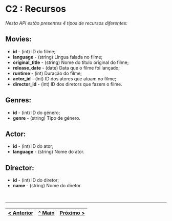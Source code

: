 # C2 : Recursos 

_Nesta API estão presentes 4 tipos de recursos diferentes:_

## Movies:
* **id** - (int) ID do filme;
* **language** - (string) Língua falada no filme;
* **original_title** - (string) Nome do título original do filme;
* **release_date** - (date) Data que o filme foi lançado;
* **runtime** - (int) Duração do filme;
* **actor_id** - (int) ID dos atores que atuam no filme;
* **director_id** - (int) ID dos diretors que fazem o filme.

## Genres:
* **id** - (int) ID do género;
* **genre** - (string) Tipo de género.


## Actor:
* **id** - (int) ID do ator;
* **language** - (string) Nome do ator.

## Director:
* **id** - (int) ID do diretor;
* **name** - (string) Nome do diretor.

<br>

---
[< Anterior](c1.md) | [^ Main](../../../) | [Próximo >](c3.md)
:--- | :---: | ---: 
